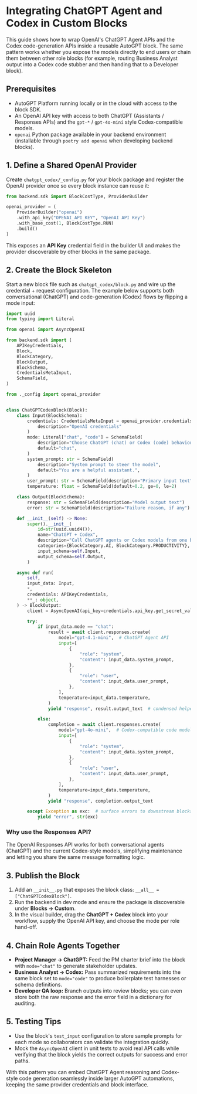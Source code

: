 # Integrating ChatGPT Agent and Codex in Custom Blocks

This guide shows how to wrap OpenAI's ChatGPT Agent APIs and the Codex code-generation APIs inside a reusable AutoGPT block. The same pattern works whether you expose the models directly to end users or chain them between other role blocks (for example, routing Business Analyst output into a Codex code stubber and then handing that to a Developer block).

## Prerequisites
- AutoGPT Platform running locally or in the cloud with access to the block SDK.
- An OpenAI API key with access to both ChatGPT (Assistants / Responses APIs) and the `gpt-*` / `gpt-4o-mini` style Codex-compatible models.
- `openai` Python package available in your backend environment (installable through `poetry add openai` when developing backend blocks).

## 1. Define a Shared OpenAI Provider
Create `chatgpt_codex/_config.py` for your block package and register the OpenAI provider once so every block instance can reuse it:

```python
from backend.sdk import BlockCostType, ProviderBuilder

openai_provider = (
    ProviderBuilder("openai")
    .with_api_key("OPENAI_API_KEY", "OpenAI API Key")
    .with_base_cost(1, BlockCostType.RUN)
    .build()
)
```

This exposes an **API Key** credential field in the builder UI and makes the provider discoverable by other blocks in the same package.

## 2. Create the Block Skeleton
Start a new block file such as `chatgpt_codex/block.py` and wire up the credential + request configuration. The example below supports both conversational (ChatGPT) and code-generation (Codex) flows by flipping a mode input:

```python
import uuid
from typing import Literal

from openai import AsyncOpenAI

from backend.sdk import (
    APIKeyCredentials,
    Block,
    BlockCategory,
    BlockOutput,
    BlockSchema,
    CredentialsMetaInput,
    SchemaField,
)

from ._config import openai_provider


class ChatGPTCodexBlock(Block):
    class Input(BlockSchema):
        credentials: CredentialsMetaInput = openai_provider.credentials_field(
            description="OpenAI credentials"
        )
        mode: Literal["chat", "code"] = SchemaField(
            description="Choose ChatGPT (chat) or Codex (code) behaviour",
            default="chat",
        )
        system_prompt: str = SchemaField(
            description="System prompt to steer the model",
            default="You are a helpful assistant.",
        )
        user_prompt: str = SchemaField(description="Primary input text")
        temperature: float = SchemaField(default=0.2, ge=0, le=2)

    class Output(BlockSchema):
        response: str = SchemaField(description="Model output text")
        error: str = SchemaField(description="Failure reason, if any")

    def __init__(self) -> None:
        super().__init__(
            id=str(uuid.uuid4()),
            name="ChatGPT + Codex",
            description="Call ChatGPT agents or Codex models from one block",
            categories={BlockCategory.AI, BlockCategory.PRODUCTIVITY},
            input_schema=self.Input,
            output_schema=self.Output,
        )

    async def run(
        self,
        input_data: Input,
        *,
        credentials: APIKeyCredentials,
        **_: object,
    ) -> BlockOutput:
        client = AsyncOpenAI(api_key=credentials.api_key.get_secret_value())

        try:
            if input_data.mode == "chat":
                result = await client.responses.create(
                    model="gpt-4.1-mini",  # ChatGPT Agent API
                    input=[
                        {
                            "role": "system",
                            "content": input_data.system_prompt,
                        },
                        {
                            "role": "user",
                            "content": input_data.user_prompt,
                        },
                    ],
                    temperature=input_data.temperature,
                )
                yield "response", result.output_text  # condensed helper

            else:
                completion = await client.responses.create(
                    model="gpt-4o-mini",  # Codex-compatible code model
                    input=[
                        {
                            "role": "system",
                            "content": input_data.system_prompt,
                        },
                        {
                            "role": "user",
                            "content": input_data.user_prompt,
                        },
                    ],
                    temperature=input_data.temperature,
                )
                yield "response", completion.output_text

        except Exception as exc:  # surface errors to downstream blocks
            yield "error", str(exc)
```

### Why use the Responses API?
The OpenAI Responses API works for both conversational agents (ChatGPT) and the current Codex-style models, simplifying maintenance and letting you share the same message formatting logic.

## 3. Publish the Block
1. Add an `__init__.py` that exposes the block class: `__all__ = ["ChatGPTCodexBlock"]`.
2. Run the backend in dev mode and ensure the package is discoverable under **Blocks → Custom**.
3. In the visual builder, drag the **ChatGPT + Codex** block into your workflow, supply the OpenAI API key, and choose the mode per role hand-off.

## 4. Chain Role Agents Together
- **Project Manager → ChatGPT:** Feed the PM charter brief into the block with `mode="chat"` to generate stakeholder updates.
- **Business Analyst → Codex:** Pass summarized requirements into the same block set to `mode="code"` to produce boilerplate test harnesses or schema definitions.
- **Developer QA loop:** Branch outputs into review blocks; you can even store both the raw response and the error field in a dictionary for auditing.

## 5. Testing Tips
- Use the block's `test_input` configuration to store sample prompts for each mode so collaborators can validate the integration quickly.
- Mock the `AsyncOpenAI` client in unit tests to avoid real API calls while verifying that the block yields the correct outputs for success and error paths.

With this pattern you can embed ChatGPT Agent reasoning and Codex-style code generation seamlessly inside larger AutoGPT automations, keeping the same provider credentials and block interface.
